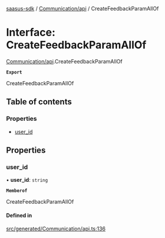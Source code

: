 [saasus-sdk](../README.md) / [Communication/api](../modules/Communication_api.md) / CreateFeedbackParamAllOf

# Interface: CreateFeedbackParamAllOf

[Communication/api](../modules/Communication_api.md).CreateFeedbackParamAllOf

**`Export`**

CreateFeedbackParamAllOf

## Table of contents

### Properties

- [user\_id](Communication_api.CreateFeedbackParamAllOf.md#user_id)

## Properties

### user\_id

• **user\_id**: `string`

**`Memberof`**

CreateFeedbackParamAllOf

#### Defined in

[src/generated/Communication/api.ts:136](https://github.com/saasus-platform/saasus-sdk-javascript/blob/c67ac22/src/generated/Communication/api.ts#L136)
